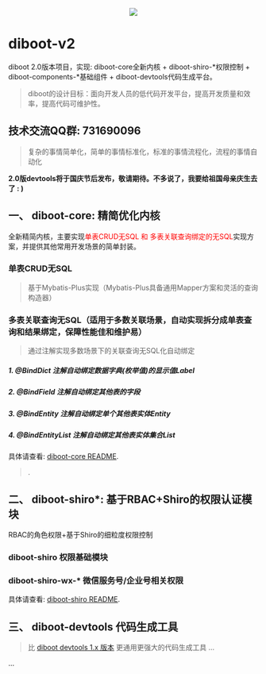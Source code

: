 <p align="center">
    <a href="http://www.apache.org/licenses/LICENSE-2.0.html" target="_blank">
        <img src="https://img.shields.io/hexpm/l/plug.svg">
    </a>
</p>

# diboot-v2
diboot 2.0版本项目，实现: diboot-core全新内核 + diboot-shiro-*权限控制 + diboot-components-*基础组件 + diboot-devtools代码生成平台。

> diboot的设计目标：面向开发人员的低代码开发平台，提高开发质量和效率，提高代码可维护性。

## 技术交流QQ群: 731690096

> 复杂的事情简单化，简单的事情标准化，标准的事情流程化，流程的事情自动化

**2.0版devtools将于国庆节后发布，敬请期待。不多说了，我要给祖国母亲庆生去了 : )**
   
## 一、 diboot-core: 精简优化内核
全新精简内核，主要实现<font color="red">单表CRUD无SQL 和 多表关联查询绑定的无SQL</font>实现方案，并提供其他常用开发场景的简单封装。

### 单表CRUD无SQL
   > 基于Mybatis-Plus实现（Mybatis-Plus具备通用Mapper方案和灵活的查询构造器）
### 多表关联查询无SQL（适用于多数关联场景，自动实现拆分成单表查询和结果绑定，保障性能佳和维护易）
   > 通过注解实现多数场景下的关联查询无SQL化自动绑定
   
##### 1. @BindDict 注解自动绑定数据字典(枚举值)的显示值Label
##### 2. @BindField 注解自动绑定其他表的字段
##### 3. @BindEntity 注解自动绑定单个其他表实体Entity
##### 4. @BindEntityList 注解自动绑定其他表实体集合List<Entity>

具体请查看: [diboot-core README](https://github.com/dibo-software/diboot-v2/tree/master/diboot-core "注解自动绑定多表关联"). 

 
   > .
     

## 二、 diboot-shiro*: 基于RBAC+Shiro的权限认证模块
RBAC的角色权限+基于Shiro的细粒度权限控制

### diboot-shiro 权限基础模块

### diboot-shiro-wx-* 微信服务号/企业号相关权限

具体请查看: [diboot-shiro README](https://github.com/dibo-software/diboot-v2/tree/master/diboot-shiro "注解自动绑定多表关联"). 


## 三、 diboot-devtools 代码生成工具
   > 比 [diboot devtools 1.x 版本](https://www.diboot.com/) 更通用更强大的代码生成工具 ...
    
...